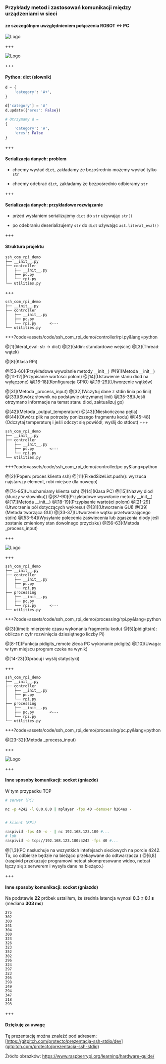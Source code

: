 ### Przykłady metod i zastosowań komunikacji między urządzeniami w sieci

#### ze szczególnym uwzględnieniem połączenia ROBOT <-> PC

![Logo](assets/img/controller.png)

+++

![Logo](assets/img/controller.png)

+++

#### Python: dict (słownik)

```python
d = {
    'category': 'A+',
}

d['category'] = 'A'
d.update({'eres': False})

# Otrzymamy d = 
{
    'category': 'A',
    'eres': False
}
```

+++

#### Serializacja danych: problem

* chcemy wysłać `dict`, zakładamy że bezośrednio możemy wysłać tylko `str`

* chcemy odebrać `dict`, zakładamy że bezpośrednio odbieramy `str` 

+++

#### Serializacja danych: przykładowe rozwiązanie

* przed wysłaniem serializujemy `dict` do `str` używając `str()`

* po odebraniu deserializujemy `str` do `dict` używając `ast.literal_eval()`

+++

#### Struktura projektu

```text
ssh_com_rpi_demo
├── __init__.py
├── controller
│   ├── __init__.py
│   ├── pc.py
│   └── rpi.py
└── utilities.py
```

+++

```text
ssh_com_rpi_demo
├── __init__.py
├── controller
│   ├── __init__.py
│   ├── pc.py
│   └── rpi.py      <---
└── utilities.py
```

+++?code=assets/code/ssh_com_rpi_demo/controller/rpi.py&lang=python

@[1](literal_eval: str -> dict)
@[2](stdin: standardowe wejście)
@[3](Thread: wątek)

@[8](Klasa RPi)

@[53-60](Przykładowe wywołanie metody \_\_init\_\_)
@[9](Metoda \_\_init\_\_)
@[11-12](Przypisanie wartości polom)
@[14](Ustawienie stanu diod na wyłączone)
@[16-18](Konfiguracja GPIO)
@[19-29](Utworzenie wątków)

@[31](Metoda _process_input)
@[32](Wczytuj dane z stdin linia po linii)
@[33](Stwórz słownik na podstawie otrzymanej linii)
@[35-38](Jeśli otrzymano informacje na temat stanu diod, zaktualizuj go)

@[42](Metoda \_output_temperature)
@[43](Nieskończona pętla)    
@[44](Otwórz plik na potrzeby poniższego fragmentu kodu)
@[45-48](Odczytaj temperaturę i jeśli odczyt się powiódł, wyślij do stdout)
+++

```text
ssh_com_rpi_demo
├── __init__.py
├── controller
│   ├── __init__.py
│   ├── pc.py       <---
│   └── rpi.py
└── utilities.py
```

+++?code=assets/code/ssh_com_rpi_demo/controller/pc.py&lang=python

@[2](Popen: proces klienta ssh)
@[11](FixedSizeList.push(): wyrzuca najstarszy element, robi miejsce dla nowego)

@[74-85](Uruchamiamy klienta ssh)
@[14](Klasa PC)
@[15](Nazwy diod (kluczy w słowniku))
@[87-90](Przykładowe wywołanie metody \_\_init\_\_)
@[17](Metoda \_\_init\_\_)
@[18-19](Przypisanie wartości polom)
@[21-29](Utworzenie pól dotyczących wykresu)
@[31](Utworzenie GUI)
@[39](Metoda tworząca GUI)
@[33-37](Utworzenie wątku przetwarzającego stdin)
@[53-54](Wysyłanie polecenia zaświecenia lub zgaszenia diody jeśli zostanie zmieniony stan dowolnego przycisku)
@[56-63](Metoda _process_input)

+++

![Logo](assets/img/processing.png)

+++

```text
ssh_com_rpi_demo
├── __init__.py
├── controller
│   ├── __init__.py
│   ├── pc.py
│   └── rpi.py
├── processing
│   ├── __init__.py
│   ├── pc.py
│   └── rpi.py      <---
└── utilities.py
```

+++?code=assets/code/ssh_com_rpi_demo/processing/rpi.py&lang=python

@[3](timeit: mierzenie czasu wykonania fragmentu kodu)
@[5](pidigits(n): oblicza n cyfr rozwinięcia dziesiętnego liczby Pi)

@[8-11](Funkcja pidigits_remote zleca PC wykonanie pidigits)
@[10](Uwaga: w tym miejscu program czeka na wynik)

@[14-23](Opracuj i wyślij statystyki)

+++

```text
ssh_com_rpi_demo
├── __init__.py
├── controller
│   ├── __init__.py
│   ├── pc.py
│   └── rpi.py
├── processing
│   ├── __init__.py
│   ├── pc.py       <---
│   └── rpi.py
└── utilities.py
```

+++?code=assets/code/ssh_com_rpi_demo/processing/pc.py&lang=python

@[23-32](Metoda _process_input)

+++

![Logo](assets/img/processing_plot.png)

+++

#### Inne sposoby komunikacji: socket (gniazdo)

W tym przypadku TCP

```bash
# serwer (PC)

nc -p 4242 -l 0.0.0.0 | mplayer -fps 40 -demuxer h264es -


# klient (RPi)

raspivid -fps 40 -o - | nc 192.168.123.100 #...
# lub
raspivid -o tcp://192.168.123.100:4242 -fps 40 #...
```

@[1,3](PC nasłuchuje na wszystkich intefejsach sieciowych na porcie 4242. To, co odbierze będzie na bieżąco przekaywane do odtwarzacza.)
@[6,8](raspivid przekazuje programowi netcat skompresowane wideo, netcat łączy się z serwerem i wysyła dane na bieżąco.)

+++

#### Inne sposoby komunikacji: socket (gniazdo)

Na podstawie **22** próbek ustaliłem, że średnia latencja wynosi **0.3 ± 0.1 s** (mediana **303 ms**)

```text
275
302
300
341
304
300
323
326
323
352
302
296
324
297
323
295
298
349
294
347
318
293
```

+++

#### Dziękuję za uwagę

Tę prezentację można znaleźć pod adresem: [https://gitpitch.com/protecto/prezentacja-ssh-stdio/dev](gitpitch.com/protecto/prezentacja-ssh-stdio)

Źródło obrazków: https://www.raspberrypi.org/learning/hardware-guide/
